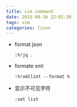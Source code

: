 ```yaml
---
title: vim command
date: 2015-08-16 12:01:30
tags: vim
categories: linux
---
```


- format json
  
  ```shell
  :%!jq .
  ```

- formate xml
  
  ```
  :%!xmllint --format %
  ```

- 显示不可见字符
  
  ```shell
  :set list
  ```
  
  